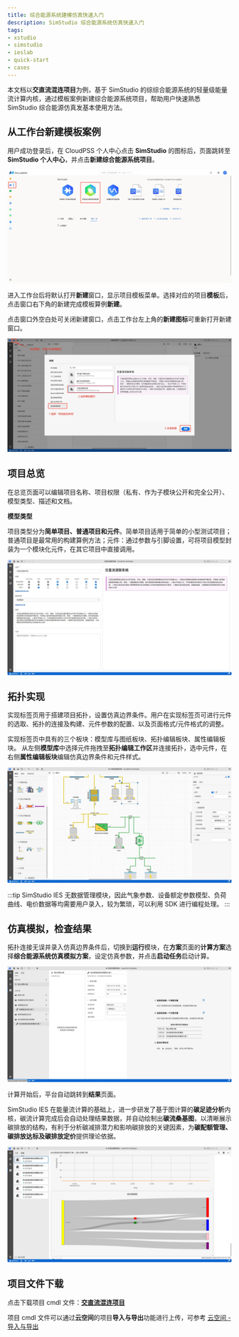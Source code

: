 ```yaml
---
title: 综合能源系统建模仿真快速入门
description: SimStudio 综合能源系统仿真快速入门
tags:
- xstudio
- simstudio
- ieslab
- quick-start
- cases
---
```


本文档以**交直流混连项目**为例，基于 SimStudio 的综综合能源系统的轻量级能量流计算内核，通过模板案例新建综合能源系统项目，帮助用户快速熟悉 SimStudio 综合能源仿真发基本使用方法。

## 从工作台新建模板案例

用户成功登录后，在 CloudPSS 个人中心点击 **SimStudio** 的图标后，页面跳转至 
 **SimStudio 个人中心**，并点击**新建综合能源系统项目**。

![个人中心](./simstudio.png)

进入工作台后将默认打开**新建**窗口，显示项目模板菜单。选择对应的项目**模板**后，点击窗口右下角的新建完成模板算例**新建**。

点击窗口外空白处可关闭新建窗口，点击工作台左上角的**新建图标**可重新打开新建窗口。

![新建项目](./new.png "新建项目")

## 项目总览

在总览页面可以编辑项目名称、项目权限（私有、作为子模块公开和完全公开）、模型类型、描述和文档。

**模型类型**

项目类型分为**简单项目、普通项目和元件**。简单项目适用于简单的小型测试项目；普通项目是最常用的构建算例方法；元件：通过参数与引脚设置，可将项目模型封装为一个模块化元件，在其它项目中直接调用。

![总览](./summary.png)

## 拓扑实现

实现标签页用于搭建项目拓扑，设置仿真边界条件。用户在实现标签页可进行元件的选取、拓扑的连接及构建、元件参数的配置、以及页面格式/元件格式的调整。

实现标签页中具有的三个板块：模型库与图纸板块、拓扑编辑板块、属性编辑板块。
从左侧**模型库**中选择元件拖拽至**拓扑编辑工作区**并连接拓扑，选中元件，在右侧**属性编辑板块**编辑仿真边界条件和元件样式。

![拓扑](./design.png)

:::tip
SimStudio IES 无数据管理模块，因此气象参数、设备额定参数模型、负荷曲线、电价数据等均需要用户录入，较为繁琐，可以利用 SDK 进行编程处理。
:::

## 仿真模拟，检查结果

拓扑连接无误并录入仿真边界条件后，切换到**运行**模块，在**方案**页面的**计算方案**选择**综合能源系统仿真模拟方案**，设定仿真参数，并点击**启动任务**启动计算。

![仿真](./run.png)

计算开始后，平台自动跳转到**结果**页面。

SimStudio IES 在能量流计算的基础上，进一步研发了基于图计算的**碳足迹分析**内核，碳流计算完成后会自动处理结果数据，并自动绘制出**碳流桑基图**，以清晰展示碳排放的结构，有利于分析碳减排潜力和影响碳排放的关键因素，为**碳配额管理、碳排放达标及碳排放定价**提供理论依据。

![结果](./result.png "结果")

## 项目文件下载

点击下载项目 cmdl 文件：[**交直流混连项目**](./ACDC.cmdl)  

项目 cmdl 文件可以通过**云空间**的项目**导入与导出**功能进行上传，可参考 [云空间 - 导入与导出](../../../../30-ieslab/20-simulation-suite/30-cloud-space/index.md#导入与导出)